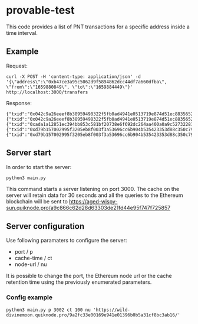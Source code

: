 # provable-test

This code provides a list of PNT transactions for a specific address inside a time interval.

## Example
Request:
```
curl -X POST -H 'content-type: application/json' -d '{\"address\":\"0xb47ce3a95c5062d9f5894862dcc44df7a660dfba\", \"from\":\"1659880849\", \"to\":\"1659884449\"}' http://localhost:3000/transfers
```

Response:
```
{"txid":"0x042c9a26eeef8b38959498322f5fb0ad4941e0513719e874d51ec883565269c3","sender":"0xea8ddc2f50626f1f8f8c11242d1876710d65ff44","receiver":"0xb47ce3a95c5062d9f5894862dcc44df7a660dfba","amount":"1390358030612096524776"}
{"txid":"0x042c9a26eeef8b38959498322f5fb0ad4941e0513719e874d51ec883565269c3","sender":"0xe30835d2f659fc5100b5a588d0c42199638f7220","receiver":"0xb47ce3a95c5062d9f5894862dcc44df7a660dfba","amount":"2039205316296639102736"}
{"txid":"0xada1a12851ec394bb853c581bf20738e6f692dc264aa400a0a9c52732281ffab","sender":"0xabfd88db78d2503af372cb9c21cdc2f181232b4f","receiver":"0xb47ce3a95c5062d9f5894862dcc44df7a660dfba","amount":"3241000000000000000000"}
{"txid":"0xd79b157002995f3205eb8f003f3a53696cc6b904b535423353d88c350c794ec6","sender":"0xb47ce3a95c5062d9f5894862dcc44df7a660dfba","receiver":"0x35596efadd677a83ca34f2b361a42704dabe7b91","amount":"6673961747703344548856"}
{"txid":"0xd79b157002995f3205eb8f003f3a53696cc6b904b535423353d88c350c794ec6","sender":"0x35596efadd677a83ca34f2b361a42704dabe7b91","receiver":"0xb47ce3a95c5062d9f5894862dcc44df7a660dfba","amount":"33369808738518079512"}
```

## Server start
In order to start the server:

```
python3 main.py
```

This command starts a server listening on port 3000. The cache on the server will retain data for 30 seconds and all the queries to the Ethereum blockchain will be sent to https://aged-wispy-sun.quiknode.pro/a9c866c62d28d63303de21fd44e95f747f725857

## Server configuration
Use following paramaters to configure the server:

- port / p <port number>
- cache-time / ct <time retention>
- node-url / nu <url>

It is possible to change the port, the Ethereum node url or the cache retention time using the previously enumerated parameters.

### Config example
```
python3 main.py p 3002 ct 100 nu 'https://wild-divinemoon.quiknode.pro/9a2fc33e00169e941e01396b0b5a31cf8bc3ab16/'
```
